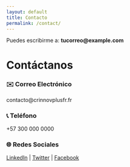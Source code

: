 ```yaml
---
layout: default
title: Contacto
permalink: /contact/
---
```


<section>
  <p>Puedes escribirme a: <strong>tucorreo@example.com</strong></p>
</section>

# Contáctanos
<div class="card">
  <h3><span class="icon">✉️</span> Correo Electrónico</h3>
  <p>contacto@crinnovplusfr.fr</p>
</div>

<div class="card">
  <h3><span class="icon">📞</span> Teléfono</h3>
  <p>+57 300 000 0000</p>
</div>

<div class="card">
  <h3><span class="icon">🌐</span> Redes Sociales</h3>
  <p>
    <a href="#">LinkedIn</a> | 
    <a href="#">Twitter</a> | 
    <a href="#">Facebook</a>
  </p>
</div>